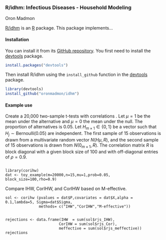 ### R/idhm: Infectious Diseases - Household Modeling

Oron Madmon

[R/idhm](https://github.com/oronmadmon/idhm) is an [R](https:/www.r-project.org) package. This package implements... 

#### Installation

You can install it from its [GitHub repository](https://github.com/oronmadmon/idhm). You first need to install the [devtools](https://github.com/hadley/devtools) package.

```r
install.packages("devtools")
```

Then install R/idhm using the `install_github` function in the
[devtools](https://github.com/hadley/devtools) package.

```r
library(devtools)
install_github("oronmadmon/idhm")
```

#### Example use

Create a 20,000 two-sample t-tests with correlations . Let $\mu=1$ be the mean under the alternative and $\mu=0$ the mean under the null. The proportion of alternatives is 0.05. Let $H_{m\times 1}\in\{0,1\}$ be a vector such that $H_j\sim \text{Bernoulli}(0.05)$ are independent. The first sample of
$15$ observations is drawn from a multivariate random vector $N(H\mu,R)$, and the second sample of $15$ observations is drawn from  $N(0_{m\times 1},R)$. The correlation matrix $R$ is block diagonal with a given block size of 100 and with off-diagonal entries of $\rho=0.9$. 


```{r}

library(corihw)
dat <- toy_example(m=20000,n=15,mu=1,prob=0.05, block_size=100,rho=0.9)

```

Compare IHW, CorIHW, and CorIHW based on M-effective.
```{r}
sol <- corihw (pvalues = dat$P,covariates = dat$X,alpha = 0.1,lambda=5, Sigma=dat$Sigma,
               methods= c("IHW","CorIHW","M-effective"))


rejections <- data.frame(IHW  = sum(sol$rjs_IHW),
                        CorIHW = sum(sol$rjs_Cor),
                        meffective = sum(sol$rjs_meffective))
rejections


```
